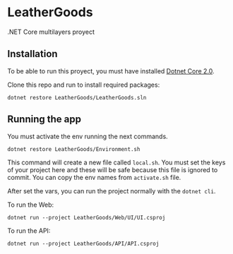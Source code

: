# LeatherGoods
.NET Core multilayers proyect

## Installation
To be able to run this proyect, you must have installed [Dotnet Core 2.0](https://www.microsoft.com/net/core).

Clone this repo and run to install required packages:
```
dotnet restore LeatherGoods/LeatherGoods.sln
```


## Running the app
You must activate the env running the next commands.
```
dotnet restore LeatherGoods/Environment.sh
```
This command will create a new file called ```local.sh```. You must set the keys of your project here and these will be safe because this file is ignored to commit. You can copy the env names from ```activate.sh``` file.

After set the vars, you can run the project normally with the ```dotnet cli```.

To run the Web:
```
dotnet run --project LeatherGoods/Web/UI/UI.csproj
```

To run the API:
```
dotnet run --project LeatherGoods/API/API.csproj
```
